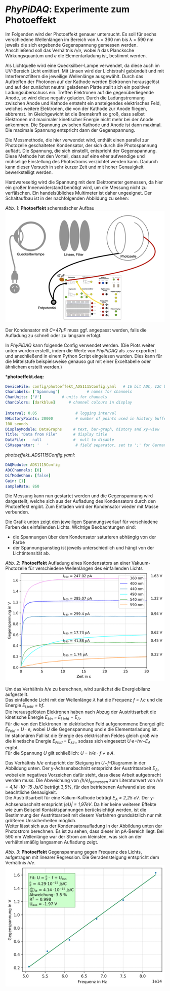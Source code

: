 # *PhyPiDAQ*: Experimente zum Photoeffekt


Im Folgenden wird der Photoeffekt genauer untersucht. Es soll für sechs verschiedene Wellenlängen im Bereich von λ = 
360 nm bis λ = 590 nm jeweils die sich ergebende Gegenspannung gemessen werden. Anschließend soll das Verhältnis *h/e*, 
wobei *h* das Plancksche Wirkungsquantum und *e* die Elementarladung ist, bestimmt werden.  

Als Lichtquelle wird eine Quecksilber-Lampe verwendet, da diese auch im UV-Bereich Licht emittiert. Mit Linsen wird der 
Lichtstrahl gebündelt und mit Interferenzfiltern die jeweilige Wellenlänge ausgewählt. Durch das Auftreffen der 
Photonen auf der Kathode werden Elektronen herausgelöst und auf der zunächst neutral geladenen Platte stellt sich ein 
positiver Ladungsüberschuss ein. Treffen Elektronen auf die gegenüberliegende Anode, so wird diese negativ geladen. 
Durch die Ladungstrennung zwischen Anode und Kathode entsteht ein ansteigendes elektrisches Feld, welches weitere 
Elektronen, die von der Kathode zur Anode fliegen, abbremst. Im Gleichgewicht ist die Bremskraft so groß, dass selbst 
Elektronen mit maximaler kinetischer Energie nicht mehr bei der Anode ankommen. Die Spannung zwischen Kathode und Anode 
ist dann maximal. Die maximale Spannung entspricht dann der Gegenspannung.  

Die Messmethode, die hier verwendet wird, enthält einen parallel zur Photozelle geschalteten Kondensator, der sich 
durch die Photospannung auflädt. Die Spannung, die sich einstellt, entspricht der Gegenspannung. Diese Methode hat den 
Vorteil,  dass auf eine eher aufwendige und mühselige Einstellung des Photostroms verzichtet werden kann. Dadurch kann 
dieser Versuch in sehr kurzer Zeit und mit hoher Genauigkeit bewerkstelligt werden.   

Hardwareseitig wird die Spannung mit dem Elektrometer gemessen, da hier ein  großer Innenwiderstand benötigt wird, um 
die Messung nicht zu verfälschen.  Ein handelsübliches Multimeter ist daher ungeeignet. Der Schaltaufbau ist in der 
nachfolgenden Abbildung zu sehen:

*Abb. 1*:  **Photoeffekt** schematischer Aufbau  
                    ![Abb. 1](images/photo_aufbau.png)  

Der Kondensator mit *C=47µF* muss ggf. angepasst werden, falls die Aufladung zu schnell oder zu langsam erfolgt.

In *PhyPiDAQ* kann folgende Config verwendet werden. (Die Plots weiter unten wurden erstellt, indem die Werte von 
*PhyPiDAQ* als *.csv* exportiert und anschließend in einem Python Script eingelesen wurden. Dies kann für die 
Mittelstufe beispielsweise genauso gut mit einer Exceltabelle oder ähnlichem erstellt werden.)

***photoeffekt.daq:**

```yaml
DeviceFile: config/photoeffekt_ADS1115Config.yaml   # 16 bit ADC, I2C bus
ChanLabels: ['Spannung']            # names for channels 
ChanUnits: ['V']         # units for channels 
ChanColors: [darkblue]      # channel colours in display

Interval: 0.05                 # logging interval 
NHistoryPoints: 20000          # number of points used in history buffer, time=NHistoryPoints*Interval = 2000*0.05 = 
100 seonds
DisplayModule: DataGraphs     # text, bar-graph, history and xy-view
Title: "Data from File"       # display title
DataFile:   null              #  null to disable 
CSVseparator: '   '            # field separator, set to ';' for German Excel   
```

*photoeffekt_ADS1115Config.yaml:*
```yaml
DAQModule: ADS1115Config  
ADCChannels: [0]
DifModeChan: [false]
Gain: [1]
sampleRate: 860
```
Die Messung kann nun gestartet werden und die Gegenspannung wird dargestellt, welche sich  aus der Aufladung des 
Kondensators durch den Photoeffekt ergibt. Zum Entladen wird der Kondensator wieder mit Masse verbunden.  

Die Grafik unten zeigt den jeweiligen Spannungsverlauf für verschiedene Farben des einfallenden Lichts. Wichtige 
Beobachtungen sind: 
  - die Spannungen über dem Kondensator saturieren abhängig von der Farbe
  - der Spannungsanstieg ist jeweils unterschiedlich und hängt von der Lichtintensität ab.

*Abb. 2*:  **Photoeffekt** Aufladung eines Kondensators an einer Vakuum-Photozelle für verschiedene Wellenlängen des 
einfallenden Lichts  
                    ![Abb. 2](images/photo_1.png)  


Um das Verhältnis *h/e* zu berechnen, wird zunächst die Energiebilanz aufgestellt.  
Das einfallende Licht mit der Wellenlänge *λ* hat die Frequenz *f = λc* und die Energie
 *E<sub>Licht</sub> = hf*.  
Die herausgelösten Elektronen haben nach Abzug der Austrittsarbeit die kinetische Energie
 *E<sub>kin</sub> = E<sub>Licht</sub> − E<sub>A</sub>*.  
Für die von den Elektronen im elektrischen Feld aufgenommene Energei gilt:  
*E<sub>Feld</sub> = U · e*,
wobei *U* die Gegenspannung und *e* die Elementarladung ist.  
Im  stationären Fall ist die Energie des elektrischen Feldes gleich groß wie die kinetische Energie *E<sub>Feld</sub> = 
E<sub>kin</sub>*, sodass sich eingesetzt 
*U·e=hν−E<sub>A</sub>* 
ergibt.  
Für die Spannung *U* gilt schließlich: *U = h/e · f + e·A*.

Das Verhältnis *h/e* entspricht  der Steigung im *U*−*f*-Diagramm in der Abbildung unten. 
Der y-Achsenabschnitt entspricht  der Austrittsarbeit *E<sub>A</sub>*, wobei ein negatives Vorzeichen dafür steht, dass 
diese  Arbeit aufgebracht werden muss. 
Die Abweichung von *(h/e)<sub>gemessen</sub>* zum Literaturwert von *h/e = 4,14 ·10−15 Js/C* beträgt 3,5%, für den 
betriebenen Aufwand also eine beachtliche Genauigkeit.  
Die Austrittsarbeit für eine Kalium-Kathode beträgt *E<sub>A</sub> = 2,25 eV*. 
Der y-Achsenabschnitt  entspricht *|eU| = 1,97eV*. Da hier keine weiteren Effekte wie zum Beispiel  Kontaktspannungen 
berücksichtigt werden, ist die Bestimmung der Austrittsarbeit mit diesem Verfahren grundsätzlich nur mit größeren 
Unsicherheiten möglich.  
Weiter lässt sich aus der Kondensatoraufladung  in der Abbildung unten der Photostrom berechnen. Es ist zu sehen, dass 
dieser im  pA-Bereich liegt. Bei 590 nm Wellenlänge war der Strom am kleinsten, was sich an der verhältnismäßig 
langsamen Aufladung zeigt.

*Abb. 3*:  **Photoeffekt**  Gegenspannung gegen Frequenz des Lichts, aufgetragen mit linearer Regression. Die 
Geradensteigung entspricht dem Verhältnis *h/e*.  
                    ![Abb. 3](images/photo_2.png)  

